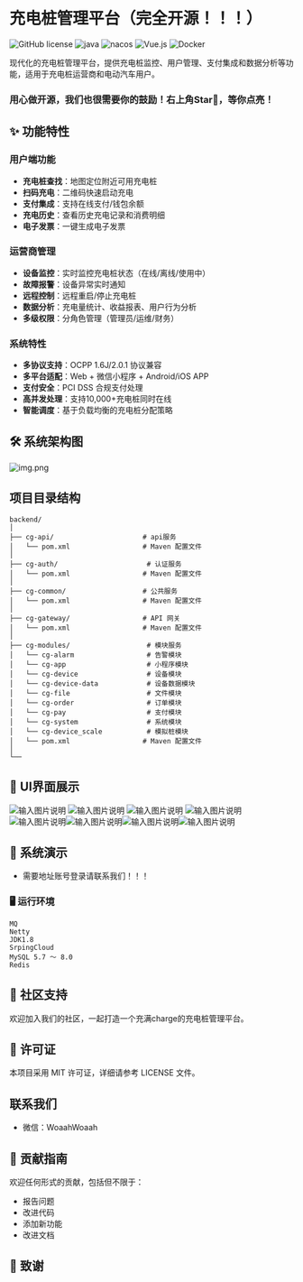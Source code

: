 # 充电桩管理平台（完全开源！！！）

![GitHub license](https://img.shields.io/badge/license-MIT-blue.svg)
![java](https://img.shields.io/badge/Java-1.8%2B-blue)
![nacos](https://img.shields.io/badge/nacos-4.2-brightgreen)
![Vue.js](https://img.shields.io/badge/Vue.js-3.3-green)
![Docker](https://img.shields.io/badge/Docker-supported-blue)

现代化的充电桩管理平台，提供充电桩监控、用户管理、支付集成和数据分析等功能，适用于充电桩运营商和电动汽车用户。
### 用心做开源，我们也很需要你的鼓励！右上角Star🌟，等你点亮！
## ✨ 功能特性

### 用户端功能
- **充电桩查找**：地图定位附近可用充电桩
- **扫码充电**：二维码快速启动充电
- **支付集成**：支持在线支付/钱包余额
- **充电历史**：查看历史充电记录和消费明细
- **电子发票**：一键生成电子发票

### 运营商管理
- **设备监控**：实时监控充电桩状态（在线/离线/使用中）
- **故障报警**：设备异常实时通知
- **远程控制**：远程重启/停止充电桩
- **数据分析**：充电量统计、收益报表、用户行为分析
- **多级权限**：分角色管理（管理员/运维/财务）

### 系统特性
- **多协议支持**：OCPP 1.6J/2.0.1 协议兼容
- **多平台适配**：Web + 微信小程序 + Android/iOS APP
- **支付安全**：PCI DSS 合规支付处理
- **高并发处理**：支持10,000+充电桩同时在线
- **智能调度**：基于负载均衡的充电桩分配策略

## 🛠 系统架构图
![img.png](img.png)


## 项目目录结构
```
backend/
│
├── cg-api/                      # api服务
│   └── pom.xml                  # Maven 配置文件
│
├── cg-auth/                      # 认证服务
│   └── pom.xml                  # Maven 配置文件
│
├── cg-common/                   # 公共服务
│   └── pom.xml                  # Maven 配置文件
│
├── cg-gateway/                  # API 网关
│   └── pom.xml                  # Maven 配置文件
│
├── cg-modules/                   # 模块服务
│   └── cg-alarm                  # 告警模块
│   └── cg-app                    # 小程序模块
│   └── cg-device                 # 设备模块
│   └── cg-device-data            # 设备数据模块
│   └── cg-file                   # 文件模块
│   └── cg-order                  # 订单模块
│   └── cg-pay                    # 支付模块
│   └── cg-system                 # 系统模块
│   └── cg-device_scale           # 模拟桩模块
│   └── pom.xml                  # Maven 配置文件
│
└── 
```
## 📖 UI界面展示
![输入图片说明](img/ui/PC1.png)
![输入图片说明](img/ui/PC2.png)
![输入图片说明](img/ui/PC3.png)
![输入图片说明](img/ui/PC4.png)
![输入图片说明](img/app/app4.png)![输入图片说明](img/app/app5.png)![输入图片说明](img/app/app2.png)![输入图片说明](img/app/app3.png)

## 📱 系统演示
- 需要地址账号登录请联系我们！！！

### 🖥 运行环境

```
MQ
Netty
JDK1.8
SrpingCloud
MySQL 5.7 ～ 8.0
Redis

```


## 🤝 社区支持
欢迎加入我们的社区，一起打造一个充满charge的充电桩管理平台。
## 📝 许可证
本项目采用 MIT 许可证，详细请参考 LICENSE 文件。
## 联系我们
- 微信：WoaahWoaah

## 🎉 贡献指南
欢迎任何形式的贡献，包括但不限于：
- 报告问题
- 改进代码
- 添加新功能
- 改进文档

## 🙏 致谢




